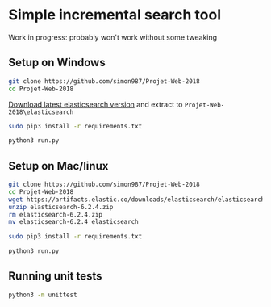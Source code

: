 # Simple incremental search tool

Work in progress: probably won't work without some tweaking

## Setup on Windows
```bash
git clone https://github.com/simon987/Projet-Web-2018
cd Projet-Web-2018
```
[Download latest elasticsearch version](https://www.elastic.co/downloads/elasticsearch) and extract to `Projet-Web-2018\elasticsearch`

```bash
sudo pip3 install -r requirements.txt

python3 run.py
```

## Setup on Mac/linux
```bash
git clone https://github.com/simon987/Projet-Web-2018
cd Projet-Web-2018
wget https://artifacts.elastic.co/downloads/elasticsearch/elasticsearch-6.2.4.zip
unzip elasticsearch-6.2.4.zip
rm elasticsearch-6.2.4.zip
mv elasticsearch-6.2.4 elasticsearch    

sudo pip3 install -r requirements.txt    

python3 run.py
```

## Running unit tests
```bash
python3 -m unittest
```
